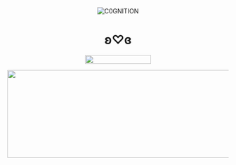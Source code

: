 ## 

<p align="center"> <img src="https://komarev.com/ghpvc/?username=C0GNITION&label=poop%20shards&color=b05438&style=flat" alt="C0GNITION" /> </p>
<h1 align="center">ʚ♡ɞ</h1>
<p align="center"> 
  <img width="150" height="20" src="https://media.discordapp.net/attachments/1299154542591606806/1339834900936785930/image.gif?ex=67b029fd&is=67aed87d&hm=87b67f3098fad84510617a087a6933de70c24e7982c044bb58d8eb3df155280a&=&width=225&height=30">
<p align="center"> 
  <img width="600" height="200" src="https://cdn.discordapp.com/attachments/802907871636881418/1339948084511248455/image_1_1.png?ex=67b09366&is=67af41e6&hm=c2a10142089d0d1cf8fe4ffbf0de188373ddc2e30e16faab0c1515a58a085577&">
</p>




